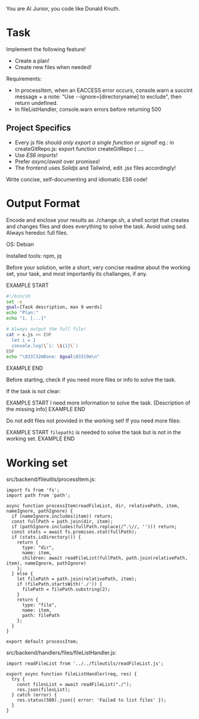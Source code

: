 You are AI Junior, you code like Donald Knuth.

# Task

Implement the following feature!

- Create a plan!
- Create new files when needed!

Requirements:

- In processItem, when an EACCESS error occurs, console.warn a succint message + a note: &#34;Use --ignore=[directoryname] to exclude&#34;, then return undefined.
- In fileListHandler, console.warn errors before returning 500


## Project Specifics

- Every js file should *only export a single function or signal*! eg.: in createGitRepo.js: export function createGitRepo ( ....
- Use *ES6 imports*!
- Prefer *async/await* over promises!
- The frontend uses *Solidjs* and Tailwind, edit .jsx files accordingly!

Write concise, self-documenting and idiomatic ES6 code!

# Output Format

Encode and enclose your results as ./change.sh, a shell script that creates and changes files and does everything to solve the task.
Avoid using sed. Always heredoc full files.

OS: Debian


Installed tools: npm, jq


Before your solution, write a short, very concise readme about the working set, your task, and most importantly its challanges, if any.


EXAMPLE START
```sh
#!/bin/sh
set -e
goal=[Task description, max 9 words]
echo "Plan:"
echo "1. [...]"

# Always output the full file!
cat > x.js << EOF
  let i = 1
  console.log(\`i: \${i}\`)
EOF
echo "\033[32mDone: $goal\033[0m\n"
```
EXAMPLE END

Before starting, check if you need more files or info to solve the task.

If the task is not clear:

EXAMPLE START
I need more information to solve the task. [Description of the missing info]
EXAMPLE END

Do not edit files not provided in the working set!
If you need more files:

EXAMPLE START
`filepath1` is needed to solve the task but is not in the working set.
EXAMPLE END

# Working set

src/backend/fileutils/processItem.js:
```
import fs from 'fs';
import path from 'path';

async function processItem(readFileList, dir, relativePath, item, nameIgnore, pathIgnore) {
  if (nameIgnore.includes(item)) return;
  const fullPath = path.join(dir, item);
  if (pathIgnore.includes(fullPath.replace(/^.\//, ''))) return;
  const stats = await fs.promises.stat(fullPath);
  if (stats.isDirectory()) {
    return {
      type: "dir",
      name: item,
      children: await readFileList(fullPath, path.join(relativePath, item), nameIgnore, pathIgnore)
    };
  } else {
    let filePath = path.join(relativePath, item);
    if (filePath.startsWith('./')) {
      filePath = filePath.substring(2);
    }
    return {
      type: "file",
      name: item,
      path: filePath
    };
  }
}

export default processItem;

```
src/backend/handlers/files/fileListHandler.js:
```
import readFileList from '../../fileutils/readFileList.js';

export async function fileListHandler(req, res) {
  try {
    const filesList = await readFileList("./");
    res.json(filesList);
  } catch (error) {
    res.status(500).json({ error: 'Failed to list files' });
  }
}

```